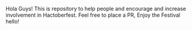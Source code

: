 Hola Guys!
This is repository to help people and encourage and increase involvement in Hactoberfest.
Feel free to place a PR, Enjoy the Festival
hello!
